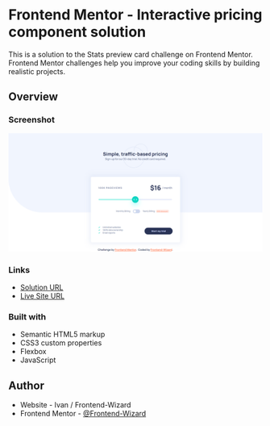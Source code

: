 # Frontend Mentor - Interactive pricing component solution

This is a solution to the Stats preview card challenge on Frontend Mentor. Frontend Mentor challenges help you improve your coding skills by building realistic projects. 

## Overview 

### Screenshot

![](Images/screenshot.png)

### Links

- [Solution URL](https://github.com/Frontend-Wizard/Stats-preview-card)
- [Live Site URL](https://Frontend-Wizard.github.io/Stats-preview-card)

### Built with

- Semantic HTML5 markup
- CSS3 custom properties
- Flexbox
- JavaScript

## Author

- Website - Ivan / Frontend-Wizard
- Frontend Mentor - [@Frontend-Wizard](https://www.frontendmentor.io/profile/Frontend-Wizard)
